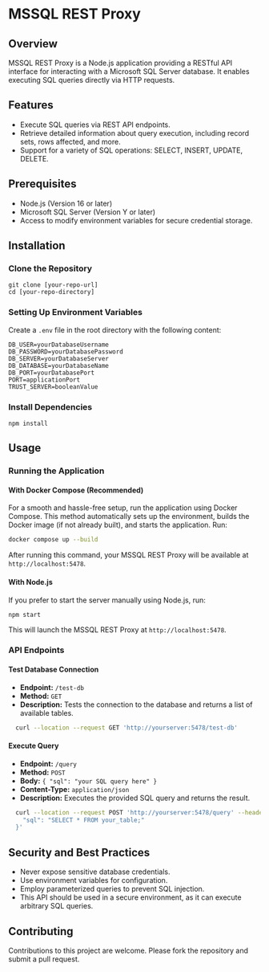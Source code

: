 
# MSSQL REST Proxy

## Overview
MSSQL REST Proxy is a Node.js application providing a RESTful API interface for interacting with a Microsoft SQL Server database. It enables executing SQL queries directly via HTTP requests.

## Features
- Execute SQL queries via REST API endpoints.
- Retrieve detailed information about query execution, including record sets, rows affected, and more.
- Support for a variety of SQL operations: SELECT, INSERT, UPDATE, DELETE.

## Prerequisites
- Node.js (Version 16 or later)
- Microsoft SQL Server (Version Y or later)
- Access to modify environment variables for secure credential storage.

## Installation

### Clone the Repository
```
git clone [your-repo-url]
cd [your-repo-directory]
```

### Setting Up Environment Variables
Create a `.env` file in the root directory with the following content:

```
DB_USER=yourDatabaseUsername
DB_PASSWORD=yourDatabasePassword
DB_SERVER=yourDatabaseServer
DB_DATABASE=yourDatabaseName
DB_PORT=yourDatabasePort
PORT=applicationPort
TRUST_SERVER=booleanValue
```

### Install Dependencies
```
npm install
```

## Usage

### Running the Application

#### With Docker Compose (Recommended)
For a smooth and hassle-free setup, run the application using Docker Compose. This method automatically sets up the environment, builds the Docker image (if not already built), and starts the application. Run:
```bash
docker compose up --build
```
After running this command, your MSSQL REST Proxy will be available at `http://localhost:5478`.

#### With Node.js
If you prefer to start the server manually using Node.js, run:
```
npm start
```
This will launch the MSSQL REST Proxy at `http://localhost:5478`.

### API Endpoints

#### Test Database Connection
- **Endpoint:** `/test-db`
- **Method:** `GET`
- **Description:** Tests the connection to the database and returns a list of available tables.

```bash
  curl --location --request GET 'http://yourserver:5478/test-db'
```

#### Execute Query
- **Endpoint:** `/query`
- **Method:** `POST`
- **Body:** `{ "sql": "your SQL query here" }`
- **Content-Type:** `application/json`
- **Description:** Executes the provided SQL query and returns the result.

```bash
  curl --location --request POST 'http://yourserver:5478/query' --header 'Content-Type: application/json' --data-raw '{
    "sql": "SELECT * FROM your_table;"
  }'
```

## Security and Best Practices
- Never expose sensitive database credentials.
- Use environment variables for configuration.
- Employ parameterized queries to prevent SQL injection.
- This API should be used in a secure environment, as it can execute arbitrary SQL queries.

## Contributing
Contributions to this project are welcome. Please fork the repository and submit a pull request.

